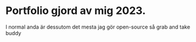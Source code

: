 # Portfolio gjord av mig 2023.

I normal anda är dessutom det mesta jag gör open-source så grab and take buddy
